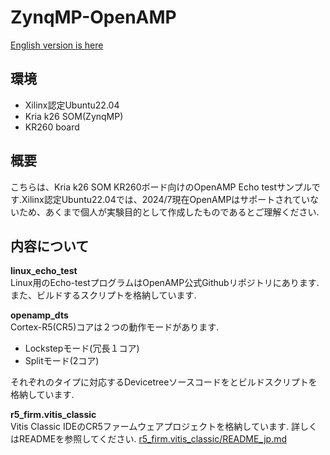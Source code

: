 # ZynqMP-OpenAMP

[English version is here](https://github.com/kern-gt/ZynqMP-OpenAMP/blob/main/README.md)

## 環境
* Xilinx認定Ubuntu22.04
* Kria k26 SOM(ZynqMP)
* KR260 board

## 概要
こちらは、Kria k26 SOM KR260ボード向けのOpenAMP Echo testサンプルです.Xilinx認定Ubuntu22.04では、2024/7現在OpenAMPはサポートされていないため、あくまで個人が実験目的として作成したものであるとご理解ください.

## 内容について
**linux_echo_test**  
Linux用のEcho-testプログラムはOpenAMP公式Githubリポジトリにあります.また、ビルドするスクリプトを格納しています.

**openamp_dts**  
Cortex-R5(CR5)コアは２つの動作モードがあります.
* Lockstepモード(冗長１コア)
* Splitモード(2コア)

それぞれのタイプに対応するDevicetreeソースコードをとビルドスクリプトを格納しています.

**r5_firm.vitis_classic**  
Vitis Classic IDEのCR5ファームウェアプロジェクトを格納しています.
詳しくはREADMEを参照してください.
[r5_firm.vitis_classic/README_jp.md](https://github.com/kern-gt/ZynqMP-OpenAMP/blob/main/r5_firm.vitis_classic/README_jp.md)

